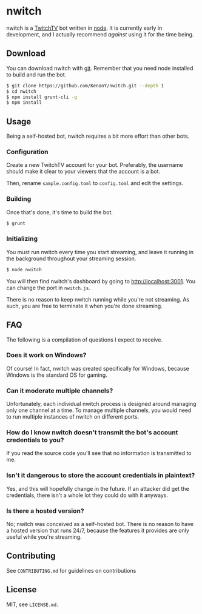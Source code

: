 # nwitch

nwitch is a [TwitchTV](http://www.twitch.tv/) bot written in
[node](http://nodejs.org/). It is currently early in development, and I actually
recommend _against_ using it for the time being.

## Download

You can download nwitch with [git](http://git-scm.com/). Remember that you need
node installed to build and run the bot.

``` bash
$ git clone https://github.com/KenanY/nwitch.git --depth 1
$ cd nwitch
$ npm install grunt-cli -g
$ npm install
```

## Usage

Being a self-hosted bot, nwitch requires a bit more effort than other bots.

### Configuration

Create a new TwitchTV account for your bot. Preferably, the username should make
it clear to your viewers that the account is a bot.

Then, rename `sample.config.toml` to `config.toml` and edit the settings.

### Building

Once that's done, it's time to build the bot.

``` bash
$ grunt
```

### Initializing

You must run nwitch every time you start streaming, and leave it running in the
background throughout your streaming session.

``` bash
$ node nwitch
```

You will then find nwitch's dashboard by going to <http://localhost:3001>. You
can change the port in `nwitch.js`.

There is no reason to keep nwitch running while you're not streaming. As such,
you are free to terminate it when you're done streaming.

## FAQ

The following is a compilation of questions I expect to receive.

### Does it work on Windows?

Of course! In fact, nwitch was created specifically for Windows, because Windows
is the standard OS for gaming.

### Can it moderate multiple channels?

Unfortunately, each individual nwitch process is designed around managing only
one channel at a time. To manage multiple channels, you would need to run
multiple instances of nwitch on different ports.

### How do I know nwitch doesn't transmit the bot's account credentials to you?

If you read the source code you'll see that no information is transmitted to me.

### Isn't it dangerous to store the account credentials in plaintext?

Yes, and this will hopefully change in the future. If an attacker did get the
credentials, there isn't a whole lot they could do with it anyways.

### Is there a hosted version?

No; nwitch was conceived as a self-hosted bot. There is no reason to have a
hosted version that runs 24/7, because the features it provides are only useful
while you're streaming.

## Contributing

See `CONTRIBUTING.md` for guidelines on contributions

## License

MIT, see `LICENSE.md`.
